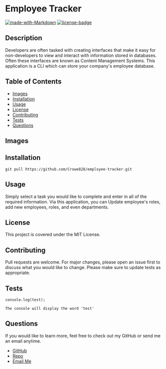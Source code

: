 # Employee Tracker

[![made-with-Markdown](https://img.shields.io/badge/Made%20with-Markdown-1f425f.svg)](http://commonmark.org)
[![license-badge](https://img.shields.io/badge/License-MIT-red.svg)](https://shields.io/)

## Description

Developers are often tasked with creating interfaces that make it easy for non-developers to view and interact with information stored in databases. Often these interfaces are known as Content Management Systems. This application is a CLI which can store your company's employee database.

## Table of Contents

- [Images](#images)
- [Installation](#installation)
- [Usage](#usage)
- [License](#license)
- [Contributing](#contributing)
- [Tests](#tests)
- [Questions](#tests)

## Images

## Installation

```
git pull https://github.com/Crowe828/employee-tracker.git
```

## Usage

Simply select a task you would like to complete and enter in all of the required information. Via this application, you can Update employee's roles, add new employees, roles, and even departments.

## License

This project is covered under the MIT License.

## Contributing

Pull requests are welcome. For major changes, please open an issue first to discuss what you would like to change.
Please make sure to update tests as appropriate.

## Tests

```
console.log(test);

The console will display the word 'test'
```

## Questions

If you would like to learn more, feel free to check out my GitHub or send me an email anytime.

- [GitHub](https://github.com/crowe828)
- [Repo](https://github.com/Crowe828/employee-tracker)
- [Email Me](mailto:crowe828@gmail.com?subject=Nice%20README%20Generator%20Dude)
